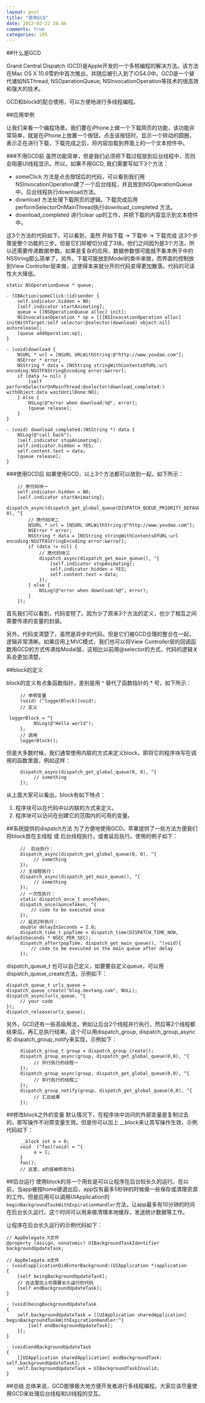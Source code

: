 ```yaml
---
layout: post
title: "使用GCD"
date: 2012-02-22 20:44
comments: true
categories: iOS
---
```


##什么是GCD

Grand Central Dispatch (GCD)是Apple开发的一个多核编程的解决方法。该方法在Mac OS X 10.6雪豹中首次推出，并随后被引入到了iOS4.0中。GCD是一个替代诸如NSThread, NSOperationQueue, NSInvocationOperation等技术的很高效和强大的技术。

GCD和block的配合使用，可以方便地进行多线程编程。

<!--More-->

##应用举例

让我们来看一个编程场景。我们要在iPhone上做一个下载网页的功能，该功能非常简单，就是在iPhone上放置一个按钮，点击该按钮时，显示一个转动的圆圈，表示正在进行下载，下载完成之后，将内容加载到界面上的一个文本控件中。

###不用GCD前
虽然功能简单，但是我们必须把下载过程放到后台线程中，否则会阻塞UI线程显示。所以，如果不用GCD, 我们需要写如下3个方法：

 * someClick 方法是点击按钮后的代码，可以看到我们用NSInvocationOperation建了一个后台线程，并且放到NSOperationQueue中。后台线程执行download方法。
 * download 方法处理下载网页的逻辑。下载完成后用performSelectorOnMainThread执行download_completed 方法。
 * download_completed 进行clear up的工作，并把下载的内容显示到文本控件中。

这3个方法的代码如下。可以看到，虽然 开始下载 -> 下载中 -> 下载完成 这3个步骤是整个功能的三步。但是它们却被切分成了3块。他们之间因为是3个方法，所以还需要传递数据参数。如果是复杂的应用，数据参数很可能就不象本例子中的NSString那么简单了，另外，下载可能放到Model的类中来做，而界面的控制放到View Controller层来做，这使得本来就分开的代码变得更加散落。代码的可读性大大降低。

``` objc
static NSOperationQueue * queue;

- (IBAction)someClick:(id)sender {
    self.indicator.hidden = NO;
    [self.indicator startAnimating];
    queue = [[NSOperationQueue alloc] init];
    NSInvocationOperation * op = [[[NSInvocationOperation alloc] initWithTarget:self selector:@selector(download) object:nil] autorelease];
    [queue addOperation:op];
}

- (void)download {
    NSURL * url = [NSURL URLWithString:@"http://www.youdao.com"];
    NSError * error;
    NSString * data = [NSString stringWithContentsOfURL:url encoding:NSUTF8StringEncoding error:&error];
    if (data != nil) {
        [self performSelectorOnMainThread:@selector(download_completed:) withObject:data waitUntilDone:NO];
    } else {
        NSLog(@"error when download:%@", error);
        [queue release];
    }
}

- (void) download_completed:(NSString *) data {
    NSLog(@"call back");
    [self.indicator stopAnimating];
    self.indicator.hidden = YES;
    self.content.text = data;
    [queue release];
}
```

###使用GCD后
如果使用GCD，以上3个方法都可以放到一起，如下所示：

``` objc
    // 原代码块一
    self.indicator.hidden = NO;
    [self.indicator startAnimating];
    dispatch_async(dispatch_get_global_queue(DISPATCH_QUEUE_PRIORITY_DEFAULT, 0), ^{
        // 原代码块二
        NSURL * url = [NSURL URLWithString:@"http://www.youdao.com"];
        NSError * error;
        NSString * data = [NSString stringWithContentsOfURL:url encoding:NSUTF8StringEncoding error:&error];
        if (data != nil) {
            // 原代码块三
            dispatch_async(dispatch_get_main_queue(), ^{
                [self.indicator stopAnimating];
                self.indicator.hidden = YES;
                self.content.text = data;
            });
        } else {
            NSLog(@"error when download:%@", error);
        }
    });

```

首先我们可以看到，代码变短了。因为少了原来3个方法的定义，也少了相互之间需要传递的变量的封装。

另外，代码变清楚了，虽然是异步的代码，但是它们被GCD合理的整合在一起，逻辑非常清晰。如果应用上MVC模式，我们也可以将View Controller层的回调函数用GCD的方式传递给Modal层，这相比以前用@selector的方式，代码的逻辑关系会更加清楚。


##block的定义

block的定义有点象函数指针，差别是用 ^ 替代了函数指针的 * 号，如下所示：

``` objc
     // 申明变量
     (void) (^loggerBlock)(void);
     // 定义
    
 loggerBlock = ^{ 
          NSLog(@"Hello world");
     };
     // 调用
     loggerBlock();
```

但是大多数时候，我们通常使用内联的方式来定义block，即将它的程序块写在调用的函数里面，例如这样：

``` objc
     dispatch_async(dispatch_get_global_queue(0, 0), ^{
          // something
     });
```

从上面大家可以看出，block有如下特点：

 1. 程序块可以在代码中以内联的方式来定义。
 2. 程序块可以访问在创建它的范围内的可用的变量。

##系统提供的dispatch方法
为了方便地使用GCD，苹果提供了一些方法方便我们将block放在主线程 或 后台线程执行，或者延后执行。使用的例子如下：

``` objc
     //  后台执行：
     dispatch_async(dispatch_get_global_queue(0, 0), ^{
          // something
     });
     // 主线程执行：
     dispatch_async(dispatch_get_main_queue(), ^{
          // something
     });
     // 一次性执行：
     static dispatch_once_t onceToken;
     dispatch_once(&onceToken, ^{
         // code to be executed once
     });
     // 延迟2秒执行：
     double delayInSeconds = 2.0;
     dispatch_time_t popTime = dispatch_time(DISPATCH_TIME_NOW, delayInSeconds * NSEC_PER_SEC);
     dispatch_after(popTime, dispatch_get_main_queue(), ^(void){
         // code to be executed on the main queue after delay
     });

```

dispatch_queue_t 也可以自己定义，如要要自定义queue，可以用dispatch_queue_create方法，示例如下：

``` objc
dispatch_queue_t urls_queue = dispatch_queue_create("blog.devtang.com", NULL);
dispatch_async(urls_queue, ^{
     // your code
});
dispatch_release(urls_queue);
```

另外，GCD还有一些高级用法，例如让后台2个线程并行执行，然后等2个线程都结束后，再汇总执行结果。这个可以用dispatch_group, dispatch_group_async 和 dispatch_group_notify来实现，示例如下：

``` objc
     dispatch_group_t group = dispatch_group_create();
     dispatch_group_async(group, dispatch_get_global_queue(0,0), ^{
          // 并行执行的线程一
     });
     dispatch_group_async(group, dispatch_get_global_queue(0,0), ^{
          // 并行执行的线程二
     });
     dispatch_group_notify(group, dispatch_get_global_queue(0,0), ^{
          // 汇总结果
     });

```

##修改block之外的变量
默认情况下，在程序块中访问的外部变量是复制过去的，即写操作不对原变量生效。但是你可以加上 __block来让其写操作生效，示例代码如下：

``` objc
     __block int a = 0;
     void  (^foo)(void) = ^{
          a = 1;
     }
     foo();
     // 这里，a的值被修改为1
```

##后台运行
使用block的另一个用处是可以让程序在后台较长久的运行。在以前，当app被按home键退出后，app仅有最多5秒钟的时候做一些保存或清理资源的工作。但是应用可以调用UIApplication的`beginBackgroundTaskWithExpirationHandler`方法，让app最多有10分钟的时间在后台长久运行。这个时间可以用来做清理本地缓存，发送统计数据等工作。

让程序在后台长久运行的示例代码如下：

``` objc
// AppDelegate.h文件
@property (assign, nonatomic) UIBackgroundTaskIdentifier backgroundUpdateTask;

// AppDelegate.m文件
- (void)applicationDidEnterBackground:(UIApplication *)application
{
    [self beingBackgroundUpdateTask];
    // 在这里加上你需要长久运行的代码
    [self endBackgroundUpdateTask];
}

- (void)beingBackgroundUpdateTask
{
    self.backgroundUpdateTask = [[UIApplication sharedApplication] beginBackgroundTaskWithExpirationHandler:^{
        [self endBackgroundUpdateTask];
    }];
}

- (void)endBackgroundUpdateTask
{
    [[UIApplication sharedApplication] endBackgroundTask: self.backgroundUpdateTask];
    self.backgroundUpdateTask = UIBackgroundTaskInvalid;
}

```

##总结
总体来说，GCD能够极大地方便开发者进行多线程编程。大家应该尽量使用GCD来处理后台线程和UI线程的交互。






